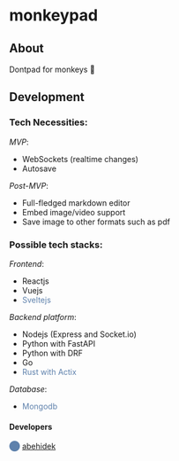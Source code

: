 # monkeypad

## About

Dontpad for monkeys 🙊

## Development

### Tech Necessities:
*MVP*:
- WebSockets (realtime changes)
- Autosave

*Post-MVP*:
- Full-fledged markdown editor
- Embed image/video support
- Save image to other formats such as pdf

### Possible tech stacks:
*Frontend*:
- Reactjs
- Vuejs
- <span style="color: #5E81AC;">Sveltejs</span>

*Backend platform*:
- Nodejs (Express and Socket.io)
- Python with FastAPI
- Python with DRF
- Go
- <span style="color: #5E81AC;">Rust with Actix</span>

*Database*:
- <span style="color: #5E81AC;">Mongodb</span>

#### Developers

<span style="color: #5E81AC;">⬤</span> [abehidek](https://github.com/abehidek)